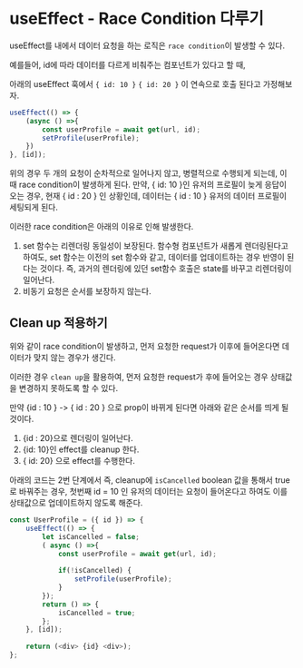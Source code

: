 # useEffect - Race Condition 다루기

useEffect를 내에서 데이터 요청을 하는 로직은 `race condition`이 발생할 수 있다. 

예를들어, id에 따라 데이터를 다르게 비춰주는 컴포넌트가 있다고 할 때,

아래의 useEffect 훅에서 `{ id: 10 }` `{ id: 20 }` 이 연속으로 호출 된다고 가정해보자. 

```javascript
useEffect(() => {
    (async () =>{ 
        const userProfile = await get(url, id);
        setProfile(userProfile);
    })
}, [id]);
```

위의 경우 두 개의 요청이 순차적으로 일어나지 않고, 병렬적으로 수행되게 되는데, 이 때 race condition이 발생하게 된다.
만약, { id: 10 }인 유저의 프로필이 늦게 응답이 오는 경우,
현재 { id : 20 } 인 상황인데, 데이터는 { id : 10 } 유저의 데이터 프로필이 세팅되게 된다. 

이러한 race condition은 아래의 이유로 인해 발생한다. 

1. set 함수는 리렌더링 동일성이 보장된다. 
   함수형 컴포넌트가 새롭게 렌더링된다고 하여도, set 함수는 이전의 set 함수와 같고, 데이터를 업데이트하는 경우 반영이 된다는 것이다. 
   즉, 과거의 렌더링에 있던 set함수 호출은 state를 바꾸고 리렌더링이 일어난다. 
2. 비동기 요청은 순서를 보장하지 않는다. 


## Clean up 적용하기 

위와 같이 race condition이 발생하고, 먼저 요청한 request가 이후에 들어온다면 데이터가 맞지 않는 경우가 생긴다.

이러한 경우 `clean up`을 활용하여, 먼저 요청한 request가 후에 들어오는 경우 상태값을 변경하지 못하도록 할 수 있다. 

만약 {id : 10 } -> { id : 20 } 으로 prop이 바뀌게 된다면 아래와 같은 순서를 띄게 될 것이다. 

1. {id : 20}으로 렌더링이 일어난다. 
2. {id: 10}인 effect를 cleanup 한다. 
3. { id: 20} 으로 effect를 수행한다.

아래의 코드는 2번 단계에서 즉, cleanup에 `isCancelled` boolean 값을 통해서 true로 바꿔주는 경우, 
첫번째 id = 10 인 유저의 데이터는 요청이 들어온다고 하여도 이를 상태값으로 업데이트하지 않도록 해준다. 

```javascript
const UserProfile = ({ id }) => { 
    useEffect(() => {
        let isCancelled = false; 
        ( async () =>{ 
            const userProfile = await get(url, id);
        
            if(!isCancelled) {
                setProfile(userProfile);
            }
        });
        return () => {
            isCancelled = true;
        };
    }, [id]);
    
    return (<div> {id} <div>); 
};
```



## 
